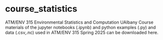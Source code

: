 # course_statistics
ATM/ENV 315 Environmental Statistics and Computation UAlbany
Course materials of the jupyter notebooks (.ipynb) and python examples (.py) and data (.csv,.nc) used in ATM/ENV 315 Spring 2025 can be downloaded here. 

